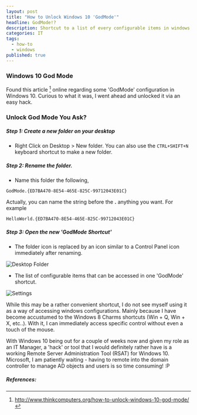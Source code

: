 ```yaml
---
layout: post
title: "How to Unlock Windows 10 'GodMode'"
headline: GodMode!?
description: Shortcut to a list of every configurable items in windows 10
categories: IT
tags: 
  - how-to
  - windows
published: true
---
```


### Windows 10 God Mode

Found this article [^1] online regarding some 'GodMode' configuration in Windows 10. Curious to what it was, I went ahead and unlocked it via an easy hack.

### Unlock God Mode You Ask?

##### Step 1: Create a new folder on your desktop

- Right Click on Desktop > New folder. You can also use the  ```CTRL+SHIFT+N``` keyboard shortcut to make a new folder.

##### Step 2: Rename the folder.

- Name this folder the following, 

```
GodMode.{ED7BA470-8E54-465E-825C-99712043E01C}
``` 

Actually, you can name the string before the **.** anything you want. For example

```
HelloWorld.{ED7BA470-8E54-465E-825C-99712043E01C}
```

##### Step 3: Open the new 'GodMode Shortcut'

- The folder icon is replaced by an icon similar to a Control Panel icon immediately after renaming.

![Desktop Folder](https://dl.dropboxusercontent.com/u/33327425/images/it/godmode.png)

- The list of configurable items that can be accessed in one 'GodMode' shortcut.

![Settings](https://dl.dropboxusercontent.com/u/33327425/images/it/godmode2.png)


While this may be a rather convenient shortcut, I do not see myself using it as a way of accessing windows configurations. Mainly because I have become accustumed to the Windows 8 Charms shortcuts (Win + Q, Win + X, etc..). With it, I can immediately access specific control without even a touch of the mouse. 

With Windows 10 being out for a couple of weeks now and given my role as an IT Manager, a 'hack' or tool that I would definitely rather have is a working Remote Server Administration Tool (RSAT) for Windows 10. Microsoft, I am patiently waiting - having to remote into the domain controller to manage AD objects and users is so time consuming! :P

##### References:

[^1]:http://www.thinkcomputers.org/how-to-unlock-windows-10-god-mode/


